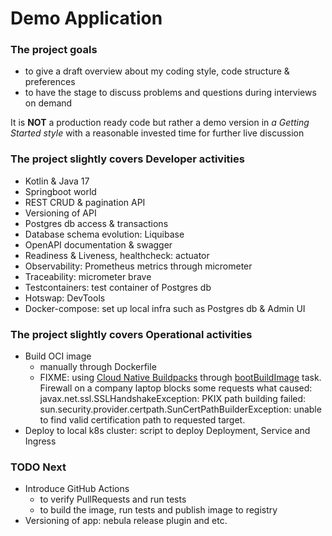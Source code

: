 # Demo Application

### The project goals
* to give a draft overview about my coding style, code structure & preferences
* to have the stage to discuss problems and questions during interviews on demand  

It is <b>NOT</b> a production ready code but rather a demo version in <i>a Getting Started style</i> 
with a reasonable invested time for further live discussion 

### The project slightly covers Developer activities
* Kotlin & Java 17
* Springboot world 
* REST CRUD & pagination API
* Versioning of API
* Postgres db access & transactions
* Database schema evolution: Liquibase
* OpenAPI documentation & swagger
* Readiness & Liveness, healthcheck: actuator
* Observability: Prometheus metrics through micrometer 
* Traceability: micrometer brave
* Testcontainers: test container of Postgres db
* Hotswap: DevTools
* Docker-compose: set up local infra such as Postgres db & Admin UI

### The project slightly covers Operational activities
* Build OCI image
  * manually through Dockerfile
  * FIXME: using [Cloud Native Buildpacks](https://buildpacks.io/) through [bootBuildImage](https://docs.spring.io/spring-boot/docs/current/gradle-plugin/reference/htmlsingle/#build-image) task. 
Firewall on a company laptop blocks some requests what caused:  javax.net.ssl.SSLHandshakeException: PKIX path building failed: sun.security.provider.certpath.SunCertPathBuilderException: unable to find valid certification path to requested target.
* Deploy to local k8s cluster: script to deploy Deployment, Service and Ingress 

### TODO Next
* Introduce GitHub Actions
  * to verify PullRequests and run tests 
  * to build the image, run tests and publish image to registry
* Versioning of app: nebula release plugin and etc.
